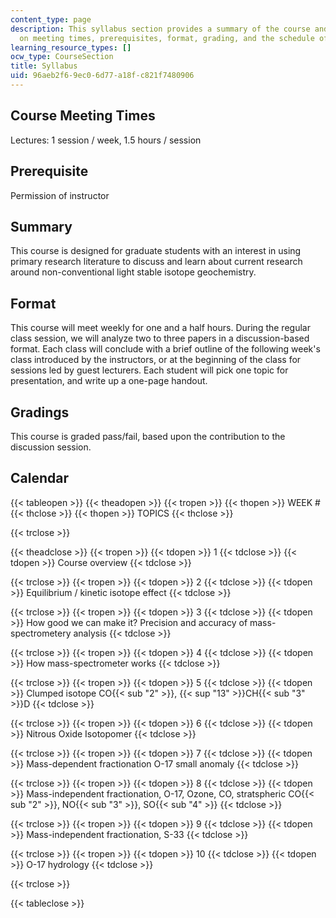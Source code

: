 ```yaml
---
content_type: page
description: This syllabus section provides a summary of the course and information
  on meeting times, prerequisites, format, grading, and the schedule of lecture topics.
learning_resource_types: []
ocw_type: CourseSection
title: Syllabus
uid: 96aeb2f6-9ec0-6d77-a18f-c821f7480906
---
```


Course Meeting Times
--------------------

Lectures: 1 session / week, 1.5 hours / session

Prerequisite
------------

Permission of instructor

Summary
-------

This course is designed for graduate students with an interest in using primary research literature to discuss and learn about current research around non-conventional light stable isotope geochemistry.

Format
------

This course will meet weekly for one and a half hours. During the regular class session, we will analyze two to three papers in a discussion-based format. Each class will conclude with a brief outline of the following week's class introduced by the instructors, or at the beginning of the class for sessions led by guest lecturers. Each student will pick one topic for presentation, and write up a one-page handout.

Gradings
--------

This course is graded pass/fail, based upon the contribution to the discussion session.

Calendar
--------

{{< tableopen >}}
{{< theadopen >}}
{{< tropen >}}
{{< thopen >}}
WEEK #
{{< thclose >}}
{{< thopen >}}
TOPICS
{{< thclose >}}

{{< trclose >}}

{{< theadclose >}}
{{< tropen >}}
{{< tdopen >}}
1
{{< tdclose >}}
{{< tdopen >}}
Course overview
{{< tdclose >}}

{{< trclose >}}
{{< tropen >}}
{{< tdopen >}}
2
{{< tdclose >}}
{{< tdopen >}}
Equilibrium / kinetic isotope effect
{{< tdclose >}}

{{< trclose >}}
{{< tropen >}}
{{< tdopen >}}
3
{{< tdclose >}}
{{< tdopen >}}
How good we can make it? Precision and accuracy of mass-spectrometery analysis
{{< tdclose >}}

{{< trclose >}}
{{< tropen >}}
{{< tdopen >}}
4
{{< tdclose >}}
{{< tdopen >}}
How mass-spectrometer works
{{< tdclose >}}

{{< trclose >}}
{{< tropen >}}
{{< tdopen >}}
5
{{< tdclose >}}
{{< tdopen >}}
Clumped isotope CO{{< sub "2" >}}, {{< sup "13" >}}CH{{< sub "3" >}}D
{{< tdclose >}}

{{< trclose >}}
{{< tropen >}}
{{< tdopen >}}
6
{{< tdclose >}}
{{< tdopen >}}
Nitrous Oxide Isotopomer
{{< tdclose >}}

{{< trclose >}}
{{< tropen >}}
{{< tdopen >}}
7
{{< tdclose >}}
{{< tdopen >}}
Mass-dependent fractionation O-17 small anomaly
{{< tdclose >}}

{{< trclose >}}
{{< tropen >}}
{{< tdopen >}}
8
{{< tdclose >}}
{{< tdopen >}}
Mass-independent fractionation, O-17, Ozone, CO, stratspheric CO{{< sub "2" >}}, NO{{< sub "3" >}}, SO{{< sub "4" >}}
{{< tdclose >}}

{{< trclose >}}
{{< tropen >}}
{{< tdopen >}}
9
{{< tdclose >}}
{{< tdopen >}}
Mass-independent fractionation, S-33
{{< tdclose >}}

{{< trclose >}}
{{< tropen >}}
{{< tdopen >}}
10
{{< tdclose >}}
{{< tdopen >}}
O-17 hydrology
{{< tdclose >}}

{{< trclose >}}

{{< tableclose >}}